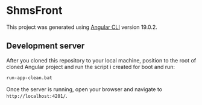 # ShmsFront

This project was generated using [Angular CLI](https://github.com/angular/angular-cli) version 19.0.2.

## Development server

After you cloned this repository to your local machine, position to the root of cloned Angular project and run the script i created for boot and run:
```cmd
run-app-clean.bat
```

Once the server is running, open your browser and navigate to `http://localhost:4201/`.
